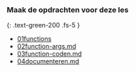 ### Maak de opdrachten voor deze les
{: .text-green-200 .fs-5 }

- [01functions](01functions)
- [02function-args.md](02function-args.md)
- [03function-coden.md](03function-coden.md)
- [04documenteren.md](04documenteren.md)
